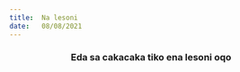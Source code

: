 ```yaml
---
title:  Na lesoni
date:   08/08/2021
---
```


### <center>Eda sa cakacaka tiko ena lesoni oqo</center>